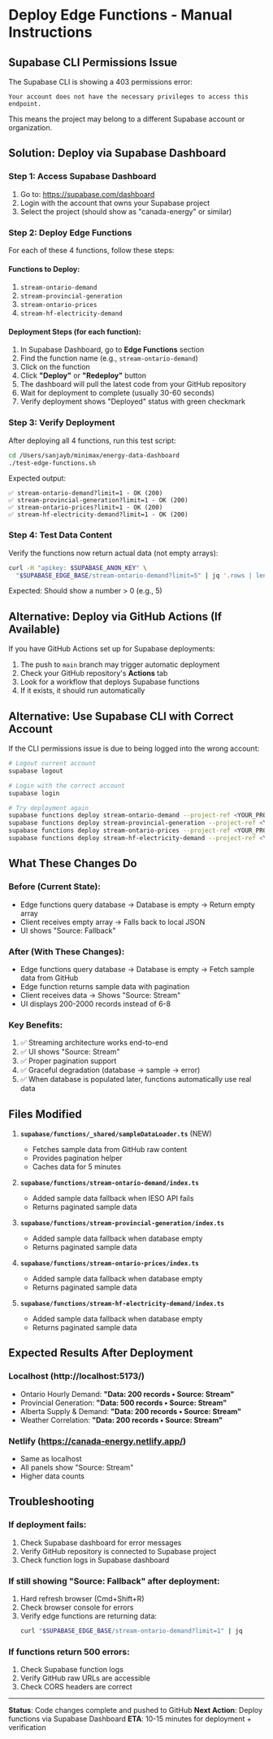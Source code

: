 # Deploy Edge Functions - Manual Instructions

## Supabase CLI Permissions Issue

The Supabase CLI is showing a 403 permissions error:
```
Your account does not have the necessary privileges to access this endpoint.
```

This means the project may belong to a different Supabase account or organization.

## Solution: Deploy via Supabase Dashboard

### Step 1: Access Supabase Dashboard

1. Go to: https://supabase.com/dashboard
2. Login with the account that owns your Supabase project
3. Select the project (should show as "canada-energy" or similar)

### Step 2: Deploy Edge Functions

For each of these 4 functions, follow these steps:

#### Functions to Deploy:
1. `stream-ontario-demand`
2. `stream-provincial-generation`
3. `stream-ontario-prices`
4. `stream-hf-electricity-demand`

#### Deployment Steps (for each function):

1. In Supabase Dashboard, go to **Edge Functions** section
2. Find the function name (e.g., `stream-ontario-demand`)
3. Click on the function
4. Click **"Deploy"** or **"Redeploy"** button
5. The dashboard will pull the latest code from your GitHub repository
6. Wait for deployment to complete (usually 30-60 seconds)
7. Verify deployment shows "Deployed" status with green checkmark

### Step 3: Verify Deployment

After deploying all 4 functions, run this test script:

```bash
cd /Users/sanjayb/minimax/energy-data-dashboard
./test-edge-functions.sh
```

Expected output:
```
✅ stream-ontario-demand?limit=1 - OK (200)
✅ stream-provincial-generation?limit=1 - OK (200)
✅ stream-ontario-prices?limit=1 - OK (200)
✅ stream-hf-electricity-demand?limit=1 - OK (200)
```

### Step 4: Test Data Content

Verify the functions now return actual data (not empty arrays):

```bash
curl -H "apikey: $SUPABASE_ANON_KEY" \
  "$SUPABASE_EDGE_BASE/stream-ontario-demand?limit=5" | jq '.rows | length'
```

Expected: Should show a number > 0 (e.g., 5)

## Alternative: Deploy via GitHub Actions (If Available)

If you have GitHub Actions set up for Supabase deployments:

1. The push to `main` branch may trigger automatic deployment
2. Check your GitHub repository's **Actions** tab
3. Look for a workflow that deploys Supabase functions
4. If it exists, it should run automatically

## Alternative: Use Supabase CLI with Correct Account

If the CLI permissions issue is due to being logged into the wrong account:

```bash
# Logout current account
supabase logout

# Login with the correct account
supabase login

# Try deployment again
supabase functions deploy stream-ontario-demand --project-ref <YOUR_PROJECT_REF>
supabase functions deploy stream-provincial-generation --project-ref <YOUR_PROJECT_REF>
supabase functions deploy stream-ontario-prices --project-ref <YOUR_PROJECT_REF>
supabase functions deploy stream-hf-electricity-demand --project-ref <YOUR_PROJECT_REF>
```

## What These Changes Do

### Before (Current State):
- Edge functions query database → Database is empty → Return empty array
- Client receives empty array → Falls back to local JSON
- UI shows "Source: Fallback"

### After (With These Changes):
- Edge functions query database → Database is empty → Fetch sample data from GitHub
- Edge function returns sample data with pagination
- Client receives data → Shows "Source: Stream"
- UI displays 200-2000 records instead of 6-8

### Key Benefits:
1. ✅ Streaming architecture works end-to-end
2. ✅ UI shows "Source: Stream" 
3. ✅ Proper pagination support
4. ✅ Graceful degradation (database → sample → error)
5. ✅ When database is populated later, functions automatically use real data

## Files Modified

1. **`supabase/functions/_shared/sampleDataLoader.ts`** (NEW)
   - Fetches sample data from GitHub raw content
   - Provides pagination helper
   - Caches data for 5 minutes

2. **`supabase/functions/stream-ontario-demand/index.ts`**
   - Added sample data fallback when IESO API fails
   - Returns paginated sample data

3. **`supabase/functions/stream-provincial-generation/index.ts`**
   - Added sample data fallback when database empty
   - Returns paginated sample data

4. **`supabase/functions/stream-ontario-prices/index.ts`**
   - Added sample data fallback when database empty
   - Returns paginated sample data

5. **`supabase/functions/stream-hf-electricity-demand/index.ts`**
   - Added sample data fallback when database empty
   - Returns paginated sample data

## Expected Results After Deployment

### Localhost (http://localhost:5173/)
- Ontario Hourly Demand: **"Data: 200 records • Source: Stream"**
- Provincial Generation: **"Data: 500 records • Source: Stream"**
- Alberta Supply & Demand: **"Data: 200 records • Source: Stream"**
- Weather Correlation: **"Data: 200 records • Source: Stream"**

### Netlify (https://canada-energy.netlify.app/)
- Same as localhost
- All panels show "Source: Stream"
- Higher data counts

## Troubleshooting

### If deployment fails:
1. Check Supabase dashboard for error messages
2. Verify GitHub repository is connected to Supabase project
3. Check function logs in Supabase dashboard

### If still showing "Source: Fallback" after deployment:
1. Hard refresh browser (Cmd+Shift+R)
2. Check browser console for errors
3. Verify edge functions are returning data:
   ```bash
   curl "$SUPABASE_EDGE_BASE/stream-ontario-demand?limit=1" | jq
   ```

### If functions return 500 errors:
1. Check Supabase function logs
2. Verify GitHub raw URLs are accessible
3. Check CORS headers are correct

---

**Status**: Code changes complete and pushed to GitHub
**Next Action**: Deploy functions via Supabase Dashboard
**ETA**: 10-15 minutes for deployment + verification
